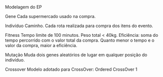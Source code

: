 Modelagem do EP

Gene 
	Cada supermercado usado na compra.

Indivíduo
	Caminho.
	Cada rota realizada para compra dos itens do evento.

Fitness
	Tempo limite de 100 minutos.
	Peso total < 40kg.
	Eficiência: soma do tempo percorrido com o valor total da compra.
	Quanto menor o tempo e o valor da compra, maior a eficiência.

Mutação
	Muda dois genes aleatórios de lugar em qualquer posição do indivíduo.

Crossover
	Modelo adotado para CrossOver: Ordered CrossOver 1

